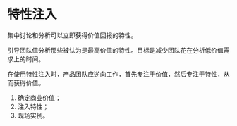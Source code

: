 # 特性注入

集中讨论和分析可以立即获得价值回报的特性。

引导团队值分析那些被认为是最高价值的特性。目标是减少团队花在分析低价值需求上的时间。

在使用特性注入时，产品团队应逆向工作，首先专注于价值，然后专注于特性，从而获得价值。

1. 确定商业价值；
2. 注入特性；
3. 现场实例。